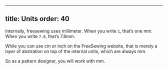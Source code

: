 ***

title: Units
order: 40
---------

Internally, freesewing uses millimeter.
When you write `1`, that’s one mm. When you write `7.8`, that’s 7.8mm.

While you can use cm or inch on the FreeSewing website, that is merely a layer of
abstration on top of the internal units, which are always mm.

So as a pattern designer, you will work with mm.

